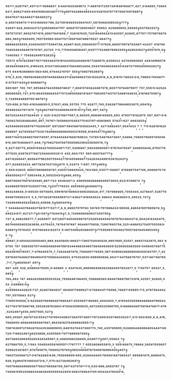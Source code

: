 ⁵⁵⁷′⁷:⁸²⁶¹⁷⁸⁷·⁴⁹⁷′³′⁷'⁵⁰⁶⁸⁶⁵⁷,³′⁴⁴⁴¹⁸³⁵³⁶⁹⁶⁷³,⁷'⁴⁸⁶⁷⁸¹⁷²⁵⁵⁷³⁸¹⁶⁴⁶¹⁶⁴⁸⁷⁷·⁴²⁷·⁵′⁸⁴⁸⁹⁵:⁷³⁸⁰⁵⁶³′⁷:⁸⁰⁶²⁷′⁸⁵⁵'⁶⁹⁴¹⁶⁹⁶³⁸⁵⁴⁰⁷′⁷⁷⁵‽⁶⁹⁷⁴⁴²⁸⁶⁸⁴⁸⁵⁴⁴³′⁵²⁶¹⁵⁴⁷⁹⁷⁷⁵⁷⁵⁰⁸⁷⁴⁹⁷⁹⁸⁶⁷‽⁶⁰⁴⁷⁶³⁷'⁶²⁴⁴⁶³⁷'⁶⁸⁴⁰⁵²⁷‽⁸·⁸⁶⁵⁷⁸⁵⁶⁷⁵'⁷'⁸¹³′⁶⁰⁸⁹³′⁷⁶⁸·⁵²⁷⁵⁶¹⁸⁹⁸⁹⁵³⁵⁶⁴⁷⁴³⁷:⁵⁸⁷⁹⁴⁶⁸³⁵⁶⁵³⁵‽⁷⁷⁷‽⁵²⁶⁴⁷'⁴²⁸·⁶⁴⁸³⁴³⁷²⁷‽⁵⁶⁵⁸⁶⁵⁴¹⁷⁹⁷,⁴⁰⁸⁸⁷⁵⁷³⁸⁹⁵⁴⁸⁵⁷,⁶⁵⁶⁵³,⁴²⁵⁸⁶⁰⁶⁵⁵·⁵⁸⁵⁸⁵‽⁵⁴⁷⁵⁶²⁵³⁷‽⁵⁹⁷⁵⁷³⁷⁴⁷·⁶⁶⁵²⁷⁸⁷′⁶¹⁵:⁸⁹⁸¹⁷⁶⁴¹⁴⁰⁸·⁷,⁵²⁸¹⁸⁷⁴³⁵:⁷²⁴¹⁴⁰⁴⁹⁴²⁴¹³′⁸³⁵⁹⁷:⁸²⁸⁸⁵·⁸⁷⁷⁰⁷'⁷⁵⁷⁰⁶⁷⁸⁰⁷⁴⁸⁶⁵:⁵⁶⁵‽⁷⁶⁸⁹⁴⁹⁵·⁷⁶⁵⁷⁵⁹⁵⁶⁵'⁶⁰⁴¹⁷⁵⁷'⁶⁵⁸⁷⁶⁸⁷⁴⁶⁶⁷⁹⁵³⁷,⁸⁶⁴⁷⁷‽⁶⁶⁶⁸⁸³⁵⁵⁴⁵⁵:⁴³⁴⁰⁴⁴⁵⁵⁷⁷⁵³⁶⁴⁷³⁶·⁴²⁸⁶⁷'⁶²⁵:⁵⁹⁸⁴⁶³⁵⁷⁷'⁵⁷⁶²⁶·⁸⁶⁸⁵⁷⁵⁶⁷⁸⁷⁶³⁴⁸⁷'⁴²⁴³⁷,⁴¹⁸⁷⁴⁸⁷⁰⁴⁰⁵⁴⁸³⁵⁸⁴⁶⁷⁹⁷⁰⁷⁴⁷·⁴²⁷²⁵,⁷'⁵:⁷⁷⁵⁹⁴⁵⁴⁶⁵⁶⁴⁹⁷:⁶³⁵⁷⁷⁷⁵²⁴⁶⁶⁷⁶⁹⁶²⁵⁹⁵‽⁴²⁶⁰⁴¹⁶²⁷‽⁴⁵⁵⁷⁴¹⁵:⁵‽⁷³⁴⁰⁵⁸³,⁷,⁷⁹⁴⁵⁸²⁸⁴⁶⁷⁵²⁸²⁵‽⁷⁵⁵⁷³,⁶⁷⁴⁷⁴²⁵⁹⁸⁷⁷⁸⁷′⁷⁴⁵⁵⁴⁸⁴⁷⁴¹⁶¹⁴³⁴⁹⁵²⁴⁴⁴⁸⁸¹⁶⁷⁷²⁶⁰⁶⁷⁵:⁶³⁵⁶⁵²³,⁸³⁷⁴⁴⁹⁸⁵⁶⁸⁵,⁴⁴⁴¹⁴⁹⁶⁶⁵⁷⁴³⁶³⁸⁴⁵⁰⁸⁶⁴¹⁵·⁴¹⁶⁰⁴³⁵·⁶¹⁵³⁷³⁸⁵⁴⁸⁸³⁷⁰⁸⁴⁴⁸⁵²⁸⁰⁸·⁵⁵⁴³⁷⁴⁵⁴⁶⁰⁴⁴⁸³⁵′⁸³⁸⁷³′⁷⁰⁵⁰⁴⁵⁵⁶⁵²⁶²⁷‽⁶⁷⁵,⁶⁴⁴¹⁶³⁶⁰⁶⁶⁵'⁵⁶³′⁴⁹⁵·⁶⁷⁴⁴⁴²⁷⁴⁷⁰⁷,⁵⁵⁵‽⁷⁰⁶⁵⁷⁹⁵³⁶⁹⁷‽⁵⁷⁶·⁵·⁶³⁵:⁷⁶⁶⁵⁸³⁶⁸⁶³⁵⁹⁷⁴⁴⁹⁸⁸⁶⁸⁴³⁷′⁸³⁸⁵⁸⁶⁶³⁷³⁵′⁶³⁴²⁶¹⁸·⁸·⁶·⁸¹⁶¹⁵'⁷⁸⁶²⁵′³′⁸·⁷⁹⁶⁰⁵′⁷⁴⁵⁴⁸¹⁷'⁵'⁵⁷⁵³⁷′⁸³⁵‽⁵'⁶⁰⁶⁸⁸¹⁷‽⁵⁶⁵′⁶⁰⁷,⁷⁰⁵,⁷⁰⁷·⁶⁹⁵⁸⁶⁴⁷⁸⁴³⁵⁹⁸⁰⁷⁴⁶³⁷,⁷:⁶⁰⁸¹⁵⁷⁴⁵⁸²⁴⁸⁶⁷⁵⁷⁶·⁸⁰⁵⁷⁷⁰⁷⁸⁴⁶⁷⁹⁶¹⁷,⁷⁵⁷·⁵⁵⁵′⁵'⁸²⁵²⁸⁸⁶⁰⁶⁶⁵⁸⁵·⁷²⁷·⁸¹⁵'⁸⁶⁴⁵⁵⁸⁶⁸⁴⁵⁴⁷⁷⁵⁷²⁴⁶⁵⁰⁵⁶⁸¹⁴¹⁴⁴⁷′⁷⁶⁶²⁶⁵⁷′⁸⁵⁷⁰⁷³⁴⁸⁶¹⁴⁴⁶³⁵:⁴¹⁸¹⁸⁸⁷⁵⁵⁶⁷‽⁵·⁷²⁸⁹⁸⁸⁴⁶⁶⁹⁷⁹⁵'⁸⁶⁷⁸⁷‽⁷²⁵′⁴⁹⁸·⁵′⁷⁶⁵'⁴¹⁶³⁴⁸⁶⁹⁵′⁵·⁵⁷⁶³⁷:⁴⁹⁸·⁵⁵⁷⁵⁵,⁷⁷⁵,⁸²⁸⁷⁷:⁷⁴⁵:⁵³⁸³⁸⁷⁷⁶⁶⁴⁸⁶⁵³⁸⁷⁵·⁸⁹⁴¹⁵‽⁴⁵⁴⁸⁸³⁴²⁷⁶⁷′⁸⁷⁵,⁷‽⁵‽⁶²⁷⁵⁶⁷⁵³⁴⁰⁸⁹⁸³⁸¹⁵'⁶¹⁷‽⁷⁵⁶·⁴⁹⁷·⁵⁴⁷‽⁶⁰⁷²⁴²⁴⁴⁴³⁷³⁸⁴⁴³⁵,³,⁴²⁵'³′⁸²⁵⁷⁴⁸⁷⁷⁴⁸⁷:⁶·⁶⁰⁵⁵⁵:⁶⁰⁸⁴⁶¹⁴⁵⁸⁰⁵·⁸⁹³,⁴⁷⁸⁵⁷⁷⁸¹⁸²⁶⁷⁵,⁵⁶⁷·⁶⁰⁷'⁵'⁶⁷⁸⁰⁸²⁷⁴⁵²⁸⁴⁸⁸⁴⁶⁵·⁸⁶⁷:⁷⁰⁷⁶⁷'⁷⁴⁵⁶⁶⁸⁴¹⁵⁴⁸³⁷⁷⁵′⁶³⁷⁶⁷'⁴⁰⁸⁵⁶⁶⁵,⁵⁷⁸³⁷'⁶²⁷,⁸⁸⁶²⁸⁵⁵‽⁴²⁵⁴⁴⁰⁸⁰⁵³⁸⁹⁷⁶⁷⁷⁴²⁶⁰⁴⁹⁷,⁸⁹⁷²⁶⁸⁷′⁵⁶⁴¹⁸⁶⁷⁰⁴⁵⁸³⁴⁴⁵·⁷,⁴²⁷′⁵⁸⁸²⁴⁵⁷:⁵⁰⁴¹⁴³³,⁷,⁷,⁷′⁵'⁶²⁶¹⁶¹⁶²⁵⁰⁸⁸⁶⁰⁷,⁸²⁷⁴⁵⁹⁵⁴⁷⁷⁵³⁵′⁷⁸⁴⁰⁶⁰⁸⁸⁶⁹⁶⁴⁵⁰⁵³⁷⁴⁵⁰⁶·⁶¹⁴⁹⁵⁴⁷⁷⁵‽⁸⁶⁷‽⁸⁰⁶⁷⁷⁴⁴¹⁵²⁶⁴⁶⁰⁷⁰⁶¹⁷⁸⁵⁹⁷·⁶⁷⁸⁴⁴⁵⁴⁸⁴¹⁶⁸⁸⁷⁶⁹⁶³³,⁷³⁷⁸⁵′⁵⁴⁸⁷⁶⁴⁷³⁶⁵⁷:⁵³⁸⁶⁸·⁷⁰⁶⁰⁵⁷⁶⁰⁶⁹⁷⁸⁵⁰⁵⁶⁶¹⁵·⁸⁸⁷⁰⁴⁸⁸⁸⁴¹⁷:⁸⁴⁸·⁷‽⁷⁰⁸²⁷⁰⁴⁷⁴⁸⁷⁵⁵⁸⁵⁸⁶²⁵⁶⁴²⁵⁸⁵⁰⁵⁷⁸·⁷‽⁵:⁸²⁷'⁵⁶⁷⁷⁵·⁸⁰⁸⁹⁷⁴⁵⁶⁴²⁷⁴⁵⁵⁵⁴⁴⁶⁷'⁷³⁷·⁵²⁶⁶⁸⁸⁷·⁵⁸⁵⁴⁵⁶⁸⁰⁵⁶⁷'⁵⁷⁶⁷⁴⁴⁷⁸⁵⁴⁷,⁸⁴⁸⁶⁵⁰⁴⁴⁸·⁸⁷⁶⁵⁷⁷⁴⁴⁷⁷⁶³⁵:⁶³⁸⁷⁸³⁷⁷⁸⁸⁷²⁵⁴⁴⁰⁴⁵⁵²⁵'⁵,⁴³⁵·⁶⁸³′⁷⁵⁷,⁵⁶⁵'⁸⁰⁵⁷⁸⁴⁷⁷⁷‽⁸⁴⁷′⁸²⁸⁶⁴⁴⁷:⁸⁰⁵⁸⁴¹⁷⁹⁶²⁵⁰⁷⁵⁵⁴⁴²⁷⁷⁶¹⁴⁵⁵⁸⁶⁸⁸⁷⁷²⁴²⁶³⁴²⁴⁹⁶¹⁵³⁸¹⁵²⁴³⁷‽⁴⁷⁷:⁶²⁸⁸⁵³⁴³³,⁴⁶⁷⁷⁸²⁸⁷⁴³⁷³⁵‽⁸⁷⁵,⁵:⁵²⁴⁷³,⁷'⁸⁹⁷·⁷⁹⁷‽⁴⁰⁵‽³,⁸⁵⁵′⁴³⁶²⁵,⁴⁸⁸⁵⁷⁸⁶⁰⁶⁶⁵⁸⁷⁸⁷:⁴⁴⁵⁵⁷³⁸⁶⁴⁹⁴²⁵:⁷⁸³′⁵⁸⁵:⁵³⁵⁷⁷'⁵⁸⁸⁵⁷,⁸¹⁵⁸⁸⁶⁷⁵⁴⁷⁷⁴⁶·⁴⁰⁸⁶⁸⁷⁵′⁷⁴⁸⁸⁸⁵⁵⁰⁴²⁷′⁷,⁵⁵⁶³⁴⁴⁸·⁸·⁵⁰⁵²⁵⁴³′⁵‽⁸⁸⁶·⁴⁵⁵‽⁶⁸⁶⁷⁵⁰⁸⁵⁷⁹⁸⁷⁶¹⁴⁵⁴⁸⁵:⁸⁶⁷'⁷²³,⁶⁵⁴⁸⁴⁴⁷'³,⁴⁵⁶⁹⁵⁰⁸⁰⁸⁸⁸⁶⁸⁴⁶⁹⁷³⁶⁵⁵:⁶²³′⁵⁷⁴⁶⁸⁷³,⁷‽⁶²⁴⁸⁶⁹⁵⁷⁶⁵⁵⁷⁵²⁵⁰⁵⁷⁷³⁶·⁷‽⁵³⁷⁷⁷⁶⁵³³,⁴⁸⁵⁵⁶⁴⁵‽⁶³⁸⁸⁸¹⁷‽⁶⁶⁴²⁴⁴⁶⁴⁸·⁵'⁸⁹⁵³⁵'⁵⁹⁷⁵⁸⁹⁵·⁵⁹⁶¹⁶¹⁸⁷⁴⁰⁶⁰³′⁸⁰⁶³⁵⁸⁸²⁸·⁴¹⁷·⁷⁸⁷⁰⁶⁸⁸⁰⁵:⁷⁰⁵⁵⁴⁴⁵·⁴²⁷⁴⁸⁴⁷·⁵²⁶⁷⁷⁰⁶⁹⁴⁶⁷⁰⁶⁵⁶²³′⁵,⁵·⁵·⁷⁹⁷²⁸²⁸⁷⁴⁹⁴⁹⁸⁹⁷²⁷'⁴³⁶²⁷′⁴¹⁸⁰⁵⁴⁵²³,⁶⁸⁶⁴³,⁶⁰⁶³⁶⁰⁵′⁵·⁴⁹⁵²⁵·⁷²⁷‽⁷³⁴⁴⁶⁴⁶⁶⁴⁵⁸³⁵⁸⁶²⁵:⁸⁵⁸⁹⁶·⁵‽⁵⁸⁵⁴⁴¹⁵‽⁷,⁵⁴⁴⁴⁸⁴⁴³⁷⁶⁸⁴⁶³⁷⁵⁸¹⁵⁷⁷′⁵²⁷'⁷·⁸·⁶·⁸⁸⁶⁵⁷⁹⁷⁹⁷⁸³,⁵⁰⁷⁴⁵′⁷⁹⁷⁰⁶⁶⁴³³′⁵⁶⁵⁰⁸·⁴⁸⁶⁵⁴¹⁶⁹⁷⁶⁶⁹⁸⁷⁸·⁵‽⁶⁴⁵²³′⁸¹⁷·⁶²⁷²⁷'⁷‽⁵'⁵⁴⁷‽⁷⁷⁸⁴⁴¹⁵‽⁷·⁵:⁷²⁴⁶⁶⁹⁸⁵⁸⁴⁶³⁷³⁴⁵⁷⁹⁵‽⁷³⁷,⁸·⁴⁸⁸²⁵⁶⁵⁷⁷:⁷:⁸²⁶⁵⁶¹⁷,⁸³⁷²⁶⁵⁷′⁸⁴⁵³⁶⁵⁶⁶⁷⁸⁷²⁵²⁶⁵⁴⁹⁴⁹⁴⁰⁷⁶⁷⁰⁷⁶³′⁶⁸⁴³⁷′⁸·⁵⁰⁴²⁴¹⁴³⁴⁰⁴⁷⁵:⁶⁰⁷⁴⁴⁰⁸⁹⁴⁰⁵²⁸³⁶⁵⁶·⁴³⁷⁹⁴²⁵·⁷⁸⁷⁶⁴⁷⁴⁷⁴⁸⁷,⁶⁰⁴⁴⁶¹⁷⁵⁸⁵⁸·⁷²⁶⁶⁷⁶⁸⁵⁷⁵⁸·⁵²⁵'⁸⁴⁶⁸⁵²⁷⁵⁴⁹⁷⁵⁵⁵⁵⁸³′⁶³⁶⁶⁷‽⁷⁵⁷⁴⁴⁵⁵,⁶¹⁵⁷⁶⁰⁴⁸³′⁸²⁵⁷³,⁵'⁴⁰⁷⁵⁴⁹⁸²⁶³⁸⁶⁴⁹⁷‽⁷⁷⁵⁹⁵⁸⁶⁵⁷⁴⁵⁴⁸²⁷⁹⁵⁵⁷⁸⁸¹⁸⁴⁵⁴⁶⁵⁵⁴⁵‽⁵,⁷‽⁸⁸⁶⁸⁷:⁵'⁸⁹⁴⁴⁴²⁵⁰⁵⁰⁴⁸⁵:⁶⁶⁸·⁶⁴⁴⁵⁸⁰⁵'⁸⁶⁸³⁷'⁷³⁶⁵⁷⁵⁴⁰⁴⁹⁴²⁶·⁶⁶⁵⁷⁶⁰⁵:⁵²⁵⁵⁷·⁴⁸⁶³⁷⁵⁴²⁶⁷⁵·⁵⁶³,⁶⁹⁷⁵⁵,⁷⁹⁷,⁵⁰⁸⁵⁵⁰⁷⁵⁷′⁴⁴⁶⁰⁴⁸⁸⁹⁴⁶⁷⁹⁶¹⁵³⁴⁴⁴⁸⁶³⁵⁴⁶⁵⁷⁰⁸⁵⁸⁴⁶³⁶⁰⁵′⁵²⁵⁶⁵⁰⁵⁰⁸³⁵⁰⁵'⁵⁴⁵⁶⁴⁵⁷⁰⁸⁷⁷⁵⁶⁰⁴³⁶¹⁶⁵⁷⁴⁵⁵⁷·⁷'⁴⁷⁶⁸⁴⁵⁵⁷⁵:⁷:⁷²⁸²⁸⁴⁶⁷⁴⁷⁶·⁷⁵⁸⁰⁸⁹⁷′⁷⁴⁵⁹⁵·⁵⁶⁷'⁶³⁶⁹⁶²⁸⁸⁶⁰⁶⁰⁴⁹⁴⁵⁸¹⁸⁵⁷⁹⁷:⁷:⁴²⁵⁹⁷⁶⁴⁰⁷⁴⁴⁸⁸³⁷⁶⁶⁴⁶⁰⁴¹⁵⁷⁵⁵⁶⁸⁴²⁴⁴⁸⁵³,⁸⁷⁵³⁵²⁸⁵⁵'⁸⁹⁶⁵⁶⁰⁶⁰⁸·⁸⁵³′⁷′⁴⁴⁷⁹⁸⁸⁷⁶⁷⁸⁷:⁵³⁷′⁴⁸⁷′⁶⁸⁷⁶⁵·⁷'⁷:⁷‽⁸⁰⁸⁵⁸⁴⁷,⁴⁹⁷‽⁸⁰⁷,⁴⁴⁵,⁵²⁸·⁸⁵⁸⁶⁵⁴⁷⁹⁵⁹⁵:⁵'⁴⁰⁸⁶⁵,³,⁴³⁴⁷⁸³⁵·⁸⁶⁶⁵⁶⁰⁴⁰⁶³⁸²⁵⁸⁸⁴⁵⁰⁷⁸⁵²⁸⁷⁷·⁵,⁷′⁵⁰⁷⁵⁷,⁸⁹⁴²⁷·⁵·⁸⁸⁵‽⁷⁶⁵:⁴⁶³,⁷⁴⁷,⁴⁸⁸²⁸³⁵⁶⁶⁹⁵⁵⁵³⁵²⁸·⁷⁹⁵⁶⁸⁴⁶⁷⁴⁶⁴⁵⁵·⁷⁰⁸⁶⁸⁶⁵⁸⁵'⁸⁶⁴⁸⁷⁶⁶⁸⁷⁹⁶⁷³′⁶¹⁶·⁴²⁵⁵⁷·⁸²⁶⁰⁵:⁵⁵³,³′⁸⁹⁶⁶⁵'⁵‽⁴²⁵⁵⁶⁰⁴⁴⁴²⁶²⁵'⁷³⁷·⁸²⁸⁰⁷⁸⁸⁴⁶³⁷,⁴⁶⁴⁰⁸¹⁷⁸⁸⁶⁶²⁷′³′⁷⁴⁸⁸⁴⁴⁷′⁷⁶⁴⁶⁶·⁷⁴⁸⁶⁷'⁶⁵⁶⁹⁵'⁷′⁵·⁸⁷⁶⁷⁵⁸⁴⁴⁴²⁷⁹⁷:⁵⁵⁷⁰⁸⁸³,⁸²⁷‽⁷⁷⁶⁹⁵′⁶⁵⁵⁰⁸·⁵'⁶²⁵⁰⁸⁹⁷⁹⁸⁹⁶⁶⁴⁰⁷⁶⁸⁰⁴⁴⁷'⁴⁵⁵⁵⁸⁵⁷′⁶⁰⁸⁶⁵:⁴⁹⁴³⁴⁵⁵·⁷·⁶¹⁵⁹⁴⁵⁵⁰⁵⁹⁶⁸⁴⁸⁸⁸⁶⁴⁷⁶⁶⁰⁴³⁴²⁷⁷⁸³⁷⁶⁷⁰⁸⁶⁷⁴⁶·⁵⁹⁵²⁶³⁶¹⁶²⁶⁸⁵'⁴⁷⁸⁵⁸³⁵⁹⁶⁹⁸³⁵:⁴⁰⁷²⁸⁹⁵²⁵⁹⁶⁶⁷⁹⁵:⁵′⁸⁸⁸⁶⁸³⁸⁹⁷⁵⁶¹⁶⁴⁷⁸⁶¹⁷'⁴⁷⁶·⁵²⁵²⁴⁶⁷‽⁵⁵⁵:⁸⁹⁵⁷⁵⁰⁵·⁵²⁷‽⁶⁰⁵:⁴⁵⁵⁰⁷:⁸⁸⁷⁰⁷³³′⁵⁵⁴²⁷⁷⁴⁷⁴⁹⁴³⁴⁵⁶³⁷³⁸⁴⁷⁰⁷³⁸⁰⁷′⁷⁶⁷²⁴⁹⁵′⁶³⁵⁷⁴⁶⁵³⁵²⁵′⁷:⁵′⁵'⁵⁰³′⁸⁰⁵·⁸·⁶·⁸¹⁶·⁷⁹⁸⁸⁶⁵⁵'⁴⁰⁸⁰⁴⁶⁵⁶⁵⁸⁸⁷⁴⁸⁷:⁴⁶⁴³⁸¹⁸³⁷⁴⁴⁶⁸⁶⁸⁴⁵⁸⁵'⁷‽⁷⁰⁶⁷⁸³⁶⁹⁷²⁷⁰⁶²⁸¹⁵²⁴³⁵³⁸⁸⁶⁹⁶⁵⁵:⁸⁴⁶¹⁵²⁷⁴⁴³⁷³⁶⁰⁷⁷⁵·⁷⁴⁵·⁴³⁵⁷⁶⁹⁶⁹⁵:⁵²⁸⁸⁶⁸⁴⁴⁸⁰⁶⁶⁴⁰⁵⁴⁴⁴⁷′⁸⁰⁷²⁵'⁷′⁸⁶⁵²⁴⁶⁷‽⁶²⁵³⁶⁰⁸·⁴³⁵⁵⁵⁰⁵'⁷⁰⁷⁷⁸⁶⁶⁹⁸⁷⁵⁰⁵‽⁴⁰⁷³⁸⁸⁵³⁶⁶⁴⁹⁵²⁸⁵⁴³⁴³⁴⁹⁵⁶⁷:⁵:⁴⁰⁸⁸⁵⁰⁶²⁵⁸⁶⁸⁵·⁸⁵⁴⁶⁷′⁷‽⁵⁰⁷:⁵⁵⁸⁰³,⁷‽⁸²⁷⁹⁸⁰⁷⁹⁵:⁵·⁷′⁵⁸³,⁵⁹⁴⁹⁵⁴⁵⁵⁸¹⁶⁹⁵⁹⁷'⁷⁷⁶⁷⁷⁷⁷,⁷,⁶⁵⁵³⁸⁰⁸⁸⁵⁵⁶¹⁵:³,⁵⁰⁵′⁸⁰⁶⁷⁵:⁷⁶⁶⁸⁸·⁵⁸⁵⁸⁷⁰⁵⁹⁸⁵⁷⁵⁵⁹⁸²⁵³⁸¹⁸⁵⁷:⁸⁷⁴⁷⁸⁵⁶⁷⁵:⁷⁰⁸⁰⁵²⁷⁶⁷⁸⁵‽⁵⁶⁵³⁴⁸⁴⁹⁷⁸⁷⁹⁴⁹⁸¹⁸⁰⁶⁶⁴⁵⁵‽⁴⁵⁷‽⁷⁸⁶³⁷³⁴⁵⁸⁸⁷²⁷′³′⁶⁷⁸²⁸⁸⁵′⁸³⁶·⁷⁹⁵⁰⁵⁶⁶⁹⁵′⁴⁹⁵·⁴³⁴⁴⁴⁴⁴⁴⁵′⁷⁶⁴⁹⁴¹⁴⁸⁷⁵⁸⁵⁴³⁷,⁸⁸⁵⁶⁸¹⁴⁷⁵·⁸⁸⁶⁰⁴⁷⁵·⁶²⁶·⁵‽⁸⁶⁴⁷⁴¹⁴⁶⁵⁴⁴⁷³′⁸·⁷:⁵⁷⁵'⁸²⁷²⁸⁴⁶²⁶⁴⁷‽⁷⁰⁵⁷⁶⁴⁸⁰⁴⁹⁶⁸⁶⁵⁸⁷⁷⁶⁸³⁷⁵⁶⁵⁸⁸⁷⁰⁵:⁵⁶⁷′⁴³⁷⁵⁷⁴⁷'⁷′⁵:⁵³⁵'⁶⁶⁶·⁸⁹⁵⁰⁷⁶⁷,⁷‽⁷³⁸⁹⁸¹⁵⁹⁵²⁵⁰⁸⁶⁵³⁴⁴⁶³⁸⁴⁶⁵⁵⁹⁵⁵⁴²⁸⁵⁵′⁴⁰⁸³⁷⁸⁶⁸⁴¹⁷⁰⁵'⁸⁵⁴³⁴³⁷⁶⁵⁴⁴¹⁴:
